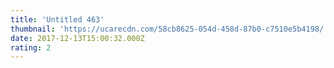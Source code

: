 ```yaml
---
title: 'Untitled 463'
thumbnail: 'https://ucarecdn.com/58cb8625-054d-458d-87b0-c7510e5b4198/'
date: 2017-12-13T15:00:32.000Z
rating: 2
---
```

